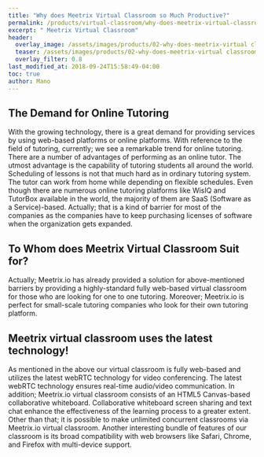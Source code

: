 ```yaml
---
title: "Why does Meetrix Virtual Classroom so Much Productive?"
permalink: /products/virtual-classroom/why-does-meetrix-virtual-classroom-so-much-productive.html
excerpt: " Meetrix Virtual Classroom"
header:
  overlay_image: /assets/images/products/02-why-does-meetrix-virtual classroom-so-much-productive/meetrix_classroom_landing.png
  teaser: /assets/images/products/02-why-does-meetrix-virtual classroom-so-much-productive/meetrix_classroom_landing.png
  overlay_filter: 0.8
last_modified_at: 2018-09-24T15:58:49-04:00
toc: true
author: Mano
---
```


The Demand for Online Tutoring
---

With the growing technology, there is a great demand for providing services by using
web-based platforms or online platforms. With reference to the field of tutoring,
currently; we see a remarkable trend for online tutoring. There are a number of
advantages of performing as an online tutor. The utmost advantage is the capability of
tutoring students all around the world. Scheduling of lessons is not that much hard as in
ordinary tutoring system. The tutor can work from home while depending on flexible
schedules.
Even though there are numerous online tutoring platforms like WisIQ and TutorBox
available in the world, the majority of them are SaaS (Software as a Service)-based.
Actually; that is a kind of barrier for most of the companies as the companies have to
keep purchasing licenses of software when the organization gets expanded.

To Whom does Meetrix Virtual Classroom Suit for?
---------------------------------------------------
Actually; Meetrix.io has already provided a solution for above-mentioned barriers by
providing a highly-standard fully web-based virtual classroom for those who are looking
for one to one tutoring. Moreover; Meetrix.io is perfect for small-scale tutoring
companies who look for their own tutoring platform.

Meetrix virtual classroom uses the latest technology!
--------------------------------------------------------

As mentioned in the above our virtual classroom is fully web-based and utilizes the
latest webRTC technology for video conferencing. The latest webRTC technology
ensures real-time audio/video communication. In addition; Meetrix.io virtual classroom
consists of an HTML5 Canvas-based collaborative whiteboard. Collaborative whiteboard
screen sharing and text chat enhance the effectiveness of the learning process to a
greater extent.
Other than that; it is possible to make unlimited concurrent classrooms via Meetrix.io
virtual classroom. Another interesting bundle of features of our classroom is its broad
compatibility with web browsers like Safari, Chrome, and Firefox with multi-device
support. 


